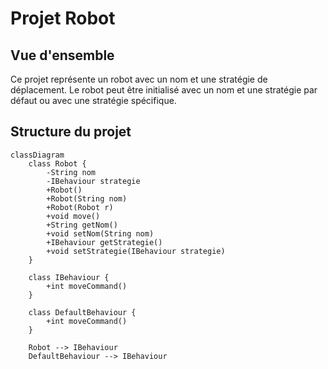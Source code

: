 # Projet Robot

## Vue d'ensemble

Ce projet représente un robot avec un nom et une stratégie de déplacement. Le robot peut être initialisé avec un nom et une stratégie par défaut ou avec une stratégie spécifique.

## Structure du projet

```mermaid
classDiagram
    class Robot {
        -String nom
        -IBehaviour strategie
        +Robot()
        +Robot(String nom)
        +Robot(Robot r)
        +void move()
        +String getNom()
        +void setNom(String nom)
        +IBehaviour getStrategie()
        +void setStrategie(IBehaviour strategie)
    }

    class IBehaviour {
        +int moveCommand()
    }

    class DefaultBehaviour {
        +int moveCommand()
    }

    Robot --> IBehaviour
    DefaultBehaviour --> IBehaviour
```
